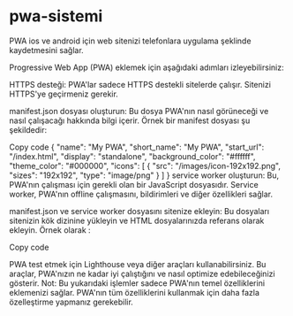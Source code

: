 # pwa-sistemi
PWA ios ve android için web sitenizi telefonlara uygulama şeklinde kaydetmesini sağlar.

Progressive Web App (PWA) eklemek için aşağıdaki adımları izleyebilirsiniz:

HTTPS desteği: PWA'lar sadece HTTPS destekli sitelerde çalışır. Sitenizi HTTPS'ye geçirmeniz gerekir.

manifest.json dosyası oluşturun: Bu dosya PWA'nın nasıl görüneceği ve nasıl çalışacağı hakkında bilgi içerir. Örnek bir manifest dosyası şu şekildedir:

Copy code
{
  "name": "My PWA",
  "short_name": "My PWA",
  "start_url": "/index.html",
  "display": "standalone",
  "background_color": "#ffffff",
  "theme_color": "#000000",
  "icons": [
    {
      "src": "/images/icon-192x192.png",
      "sizes": "192x192",
      "type": "image/png"
    }
  ]
}
service worker oluşturun: Bu, PWA'nın çalışması için gerekli olan bir JavaScript dosyasıdır. Service worker, PWA'nın offline çalışmasını, bildirimleri ve diğer özellikleri sağlar.

manifest.json ve service worker dosyasını sitenize ekleyin: Bu dosyaları sitenizin kök dizinine yükleyin ve HTML dosyalarınızda referans olarak ekleyin. Örnek olarak :

Copy code
  <link rel="manifest" href="/manifest.json">
  <script src="service-worker.js"></script>
PWA test etmek için Lighthouse veya diğer araçları kullanabilirsiniz. Bu araçlar, PWA'nızın ne kadar iyi çalıştığını ve nasıl optimize edebileceğinizi gösterir.
Not: Bu yukarıdaki işlemler sadece PWA'nın temel özelliklerini eklemenizi sağlar. PWA'nın tüm özelliklerini kullanmak için daha fazla özelleştirme yapmanız gerekebilir.

